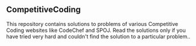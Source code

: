 ## CompetitiveCoding
This repository contains solutions to problems of various Competitive Coding websites like CodeChef and SPOJ.
Read the solutions only if you have tried very hard and couldn't find the solution to a particular problem..
